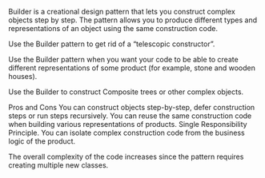 Builder is a creational design pattern that lets you construct complex objects step by step. The pattern allows you to produce different types and representations of an object using the same construction code.

Use the Builder pattern to get rid of a “telescopic constructor”.

Use the Builder pattern when you want your code to be able to create different representations of some product (for example, stone and wooden houses).

Use the Builder to construct Composite trees or other complex objects.


Pros and Cons
You can construct objects step-by-step, defer construction steps or run steps recursively.
You can reuse the same construction code when building various representations of products.
Single Responsibility Principle. You can isolate complex construction code from the business logic of the product.

The overall complexity of the code increases since the pattern requires creating multiple new classes.
